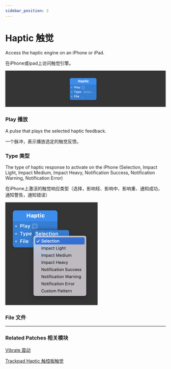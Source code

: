 ```yaml
---
sidebar_position: 2
---
```


# Haptic 触觉

Access the haptic engine on an iPhone or iPad.

在iPhone或ipad上访问触觉引擎。

![Image](./../../../static/img/docs/Device/haptic.png)

### Play 播放

A pulse that plays the selected haptic feedback.

一个脉冲，表示播放选定的触觉反馈。

### Type 类型

The type of haptic response to activate on the iPhone (Selection, Impact Light, Impact Medium, Impact Heavy, Notification Success, Notification Warning, Notification Error)

在iPhone上激活的触觉响应类型（选择，影响轻、影响中、影响重、通知成功，通知警告，通知错误）

![Image](./../../../static/img/docs/Device/haptic-item.png)

### File 文件

------

### Related Patches 相关模块

[Vibrate 震动](./Vibrate.md)

[Trackpad Haptic 触控板触觉](./Trackpad%20Haptic.md)
